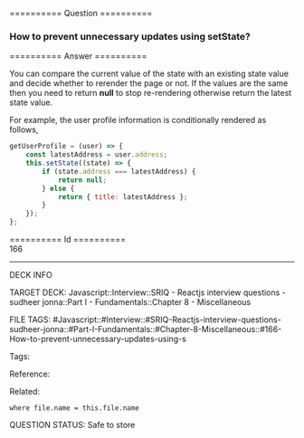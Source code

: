 ========== Question ==========  

### How to prevent unnecessary updates using setState?  

========== Answer ==========  

You can compare the current value of the state with an existing state value and decide whether to rerender the page or not. If the values are the same then you need to return **null** to stop re-rendering otherwise return the latest state value.

For example, the user profile information is conditionally rendered as follows,

```jsx
getUserProfile = (user) => {
    const latestAddress = user.address;
    this.setState((state) => {
        if (state.address === latestAddress) {
            return null;
        } else {
            return { title: latestAddress };
        }
    });
};
```

========== Id ==========  
166

---

DECK INFO

TARGET DECK: Javascript::Interview::SRIQ - Reactjs interview questions - sudheer jonna::Part I - Fundamentals::Chapter 8 - Miscellaneous

FILE TAGS: #Javascript::#Interview::#SRIQ-Reactjs-interview-questions-sudheer-jonna::#Part-I-Fundamentals::#Chapter-8-Miscellaneous::#166-How-to-prevent-unnecessary-updates-using-s

Tags:

Reference:

Related:

```dataview
where file.name = this.file.name
```
QUESTION STATUS: Safe to store
